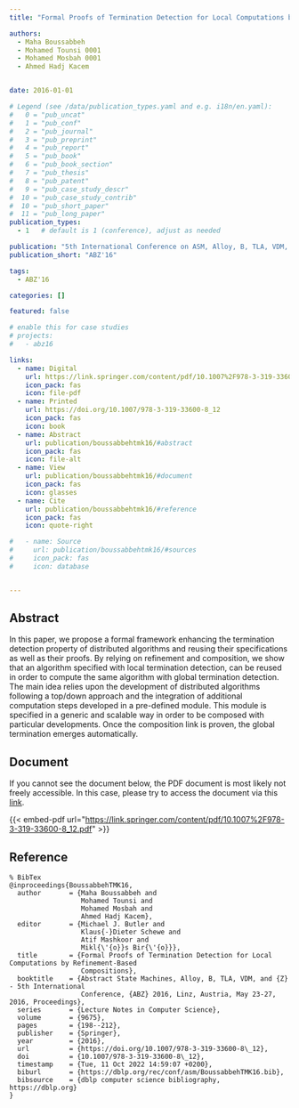 ```yaml
---
title: "Formal Proofs of Termination Detection for Local Computations by Refinement-Based Compositions"

authors:
  - Maha Boussabbeh
  - Mohamed Tounsi 0001
  - Mohamed Mosbah 0001
  - Ahmed Hadj Kacem


date: 2016-01-01

# Legend (see /data/publication_types.yaml and e.g. i18n/en.yaml): 
#   0 = "pub_uncat"
#   1 = "pub_conf"
#   2 = "pub_journal"
#   3 = "pub_preprint"
#   4 = "pub_report"
#   5 = "pub_book"
#   6 = "pub_book_section"
#   7 = "pub_thesis"
#   8 = "pub_patent"
#   9 = "pub_case_study_descr"
#  10 = "pub_case_study_contrib"
#  10 = "pub_short_paper"
#  11 = "pub_long_paper"
publication_types:
  - 1   # default is 1 (conference), adjust as needed

publication: "5th International Conference on ASM, Alloy, B, TLA, VDM, and Z (ABZ'16)"
publication_short: "ABZ'16"

tags:
  - ABZ'16

categories: []

featured: false

# enable this for case studies
# projects:
#   - abz16

links:
  - name: Digital
    url: https://link.springer.com/content/pdf/10.1007%2F978-3-319-33600-8_12.pdf
    icon_pack: fas
    icon: file-pdf
  - name: Printed
    url: https://doi.org/10.1007/978-3-319-33600-8_12
    icon_pack: fas
    icon: book
  - name: Abstract
    url: publication/boussabbehtmk16/#abstract
    icon_pack: fas
    icon: file-alt
  - name: View
    url: publication/boussabbehtmk16/#document
    icon_pack: fas
    icon: glasses
  - name: Cite
    url: publication/boussabbehtmk16/#reference
    icon_pack: fas
    icon: quote-right

#   - name: Source
#     url: publication/boussabbehtmk16/#sources
#     icon_pack: fas
#     icon: database


---
```


## Abstract

In this paper, we propose a formal framework enhancing the termination detection property of distributed algorithms and reusing their specifications as well as their proofs. By relying on refinement and composition, we show that an algorithm specified with local termination detection, can be reused in order to compute the same algorithm with global termination detection. The main idea relies upon the development of distributed algorithms following a top/down approach and the integration of additional computation steps developed in a pre-defined module. This module is specified in a generic and scalable way in order to be composed with particular developments. Once the composition link is proven, the global termination emerges automatically.

## Document

If you cannot see the document below, the PDF document is most likely not freely accessible. In this case, please try to access the document via this <a href="https://link.springer.com/content/pdf/10.1007%2F978-3-319-33600-8_12.pdf">link</a>.

{{< embed-pdf url="https://link.springer.com/content/pdf/10.1007%2F978-3-319-33600-8_12.pdf" >}}

## Reference

```
% BibTex
@inproceedings{BoussabbehTMK16,
  author       = {Maha Boussabbeh and
                  Mohamed Tounsi and
                  Mohamed Mosbah and
                  Ahmed Hadj Kacem},
  editor       = {Michael J. Butler and
                  Klaus{-}Dieter Schewe and
                  Atif Mashkoor and
                  Mikl{\'{o}}s Bir{\'{o}}},
  title        = {Formal Proofs of Termination Detection for Local Computations by Refinement-Based
                  Compositions},
  booktitle    = {Abstract State Machines, Alloy, B, TLA, VDM, and {Z} - 5th International
                  Conference, {ABZ} 2016, Linz, Austria, May 23-27, 2016, Proceedings},
  series       = {Lecture Notes in Computer Science},
  volume       = {9675},
  pages        = {198--212},
  publisher    = {Springer},
  year         = {2016},
  url          = {https://doi.org/10.1007/978-3-319-33600-8\_12},
  doi          = {10.1007/978-3-319-33600-8\_12},
  timestamp    = {Tue, 11 Oct 2022 14:59:07 +0200},
  biburl       = {https://dblp.org/rec/conf/asm/BoussabbehTMK16.bib},
  bibsource    = {dblp computer science bibliography, https://dblp.org}
}


```

<!-- # add information for case study papers (if available)
## Sources

- **Used formal method:**
  [ASM](/method/asm)
- **Resources and tools:**
  Asmeta

For more information, please contact the <a href ="mailto:silvia.bonfanti@unibg.it;arcaini@nii.ac.jp;angelo.gargantini@unibg.it;scandurra@unibg.it;elvinia.riccobene@unimi.it">authors</a>-->

